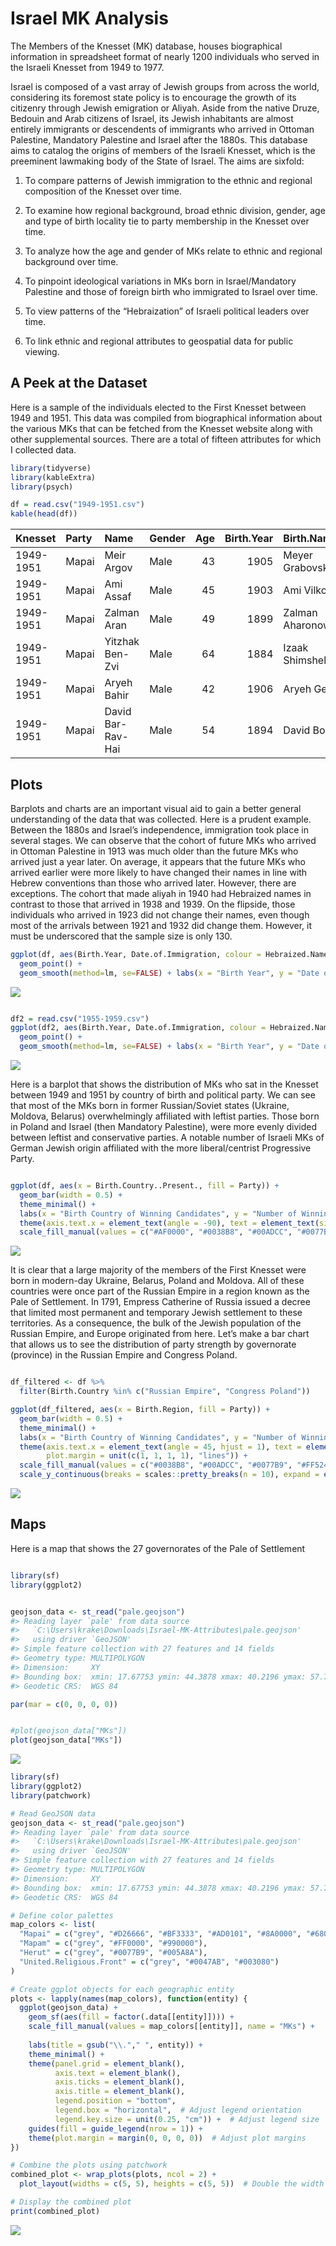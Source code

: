 Israel MK Analysis
================

The Members of the Knesset (MK) database, houses biographical
information in spreadsheet format of nearly 1200 individuals who served
in the Israeli Knesset from 1949 to 1977.

Israel is composed of a vast array of Jewish groups from across the
world, considering its foremost state policy is to encourage the growth
of its citizenry through Jewish emigration or Aliyah. Aside from the
native Druze, Bedouin and Arab citizens of Israel, its Jewish
inhabitants are almost entirely immigrants or descendents of immigrants
who arrived in Ottoman Palestine, Mandatory Palestine and Israel after
the 1880s. This database aims to catalog the origins of members of the
Israeli Knesset, which is the preeminent lawmaking body of the State of
Israel. The aims are sixfold:

1)  To compare patterns of Jewish immigration to the ethnic and regional
    composition of the Knesset over time.

2)  To examine how regional background, broad ethnic division, gender,
    age and type of birth locality tie to party membership in the
    Knesset over time.

3)  To analyze how the age and gender of MKs relate to ethnic and
    regional background over time.

4)  To pinpoint ideological variations in MKs born in Israel/Mandatory
    Palestine and those of foreign birth who immigrated to Israel over
    time.

5)  To view patterns of the “Hebraization” of Israeli political leaders
    over time.

6)  To link ethnic and regional attributes to geospatial data for public
    viewing.

## A Peek at the Dataset

Here is a sample of the individuals elected to the First Knesset between
1949 and 1951. This data was compiled from biographical information
about the various MKs that can be fetched from the Knesset website along
with other supplemental sources. There are a total of fifteen attributes
for which I collected data.

``` r
library(tidyverse)
library(kableExtra)
library(psych)

df = read.csv("1949-1951.csv")
kable(head(df))
```

| Knesset   | Party | Name              | Gender | Age | Birth.Year | Birth.Name          | Hebraized.Name. | Birthplace | Type.of.Birth.Locality | Birth.Region               | Birth.Country  | Birth.Country..Present. | Date.of.Immigration | Community | Notes |
|:----------|:------|:------------------|:-------|----:|-----------:|:--------------------|:----------------|:-----------|:-----------------------|:---------------------------|:---------------|:------------------------|:--------------------|:----------|:------|
| 1949-1951 | Mapai | Meir Argov        | Male   |  43 |       1905 | Meyer Grabovsky     | 1               | Rîbnița    | Town                   | Podolsk Governorate        | Russian Empire | Moldova                 | 1927                | Ashkenazi |       |
| 1949-1951 | Mapai | Ami Assaf         | Male   |  45 |       1903 | Ami Vilkomitz       | 1               | Rosh Pinna | Rural Community        | Beirut Vilayet             | Ottoman Empire | Israel                  | \-                  | Ashkenazi |       |
| 1949-1951 | Mapai | Zalman Aran       | Male   |  49 |       1899 | Zalman Aharonowitz  | 1               | Yuzovka    | City                   | Yekaterinoslav Governorate | Russian Empire | Ukraine                 | 1926                | Ashkenazi |       |
| 1949-1951 | Mapai | Yitzhak Ben-Zvi   | Male   |  64 |       1884 | Izaak Shimshelevich | 1               | Poltava    | City                   | Poltava Governorate        | Russian Empire | Russia                  | 1907                | Ashkenazi |       |
| 1949-1951 | Mapai | Aryeh Bahir       | Male   |  42 |       1906 | Aryeh Geller        | 1               | Odessa     | City                   | Kherson Governorate        | Russian Empire | Ukraine                 | 1924                | Ashkenazi |       |
| 1949-1951 | Mapai | David Bar-Rav-Hai | Male   |  54 |       1894 | David Borovoi       | 1               | Nizhyn     | Town                   | Chernigov Governorate      | Russian Empire | Ukraine                 | 1924                | Ashkenazi |       |

## Plots

Barplots and charts are an important visual aid to gain a better general
understanding of the data that was collected. Here is a prudent example.
Between the 1880s and Israel’s independence, immigration took place in
several stages. We can observe that the cohort of future MKs who arrived
in Ottoman Palestine in 1913 was much older than the future MKs who
arrived just a year later. On average, it appears that the future MKs
who arrived earlier were more likely to have changed their names in line
with Hebrew conventions than those who arrived later. However, there are
exceptions. The cohort that made aliyah in 1940 had Hebraized names in
contrast to those that arrived in 1938 and 1939. On the flipside, those
individuals who arrived in 1923 did not change their names, even though
most of the arrivals between 1921 and 1932 did change them. However, it
must be underscored that the sample size is only 130.

``` r
ggplot(df, aes(Birth.Year, Date.of.Immigration, colour = Hebraized.Name.)) + 
  geom_point() +  
  geom_smooth(method=lm, se=FALSE) + labs(x = "Birth Year", y = "Date of Immigration", color = "Hebraized Name")
```

![](README_files/figure-gfm/unnamed-chunk-2-1.png)<!-- -->

``` r

df2 = read.csv("1955-1959.csv")
ggplot(df2, aes(Birth.Year, Date.of.Immigration, colour = Hebraized.Name.)) +
  geom_point() +  
  geom_smooth(method=lm, se=FALSE) + labs(x = "Birth Year", y = "Date of Immigration", color = "Hebraized Name")
```

![](README_files/figure-gfm/unnamed-chunk-3-1.png)<!-- -->

Here is a barplot that shows the distribution of MKs who sat in the
Knesset between 1949 and 1951 by country of birth and political party.
We can see that most of the MKs born in former Russian/Soviet states
(Ukraine, Moldova, Belarus) overwhelmingly affiliated with leftist
parties. Those born in Poland and Israel (then Mandatory Palestine),
were more evenly divided between leftist and conservative parties. A
notable number of Israeli MKs of German Jewish origin affiliated with
the more liberal/centrist Progressive Party.

``` r

ggplot(df, aes(x = Birth.Country..Present., fill = Party)) + 
  geom_bar(width = 0.5) + 
  theme_minimal() + 
  labs(x = "Birth Country of Winning Candidates", y = "Number of Winning Candidates", fill = "Party") + 
  theme(axis.text.x = element_text(angle = -90), text = element_text(size = 11)) +  
  scale_fill_manual(values = c("#AF0000", "#0038B8", "#00ADCC", "#0077B9", "#FF524D", "#AD0101", "#FF0000", "#FFC800", "#0047AB", "#172d81", "#cd1b68", "#89C5C6"))
```

![](README_files/figure-gfm/unnamed-chunk-4-1.png)<!-- -->

It is clear that a large majority of the members of the First Knesset
were born in modern-day Ukraine, Belarus, Poland and Moldova. All of
these countries were once part of the Russian Empire in a region known
as the Pale of Settlement. In 1791, Empress Catherine of Russia issued a
decree that limited most permanent and temporary Jewish settlement to
these territories. As a consequence, the bulk of the Jewish population
of the Russian Empire, and Europe originated from here. Let’s make a bar
chart that allows us to see the distribution of party strength by
governorate (province) in the Russian Empire and Congress Poland.

``` r

df_filtered <- df %>%
  filter(Birth.Country %in% c("Russian Empire", "Congress Poland"))

ggplot(df_filtered, aes(x = Birth.Region, fill = Party)) + 
  geom_bar(width = 0.5) + 
  theme_minimal() + 
  labs(x = "Birth Country of Winning Candidates", y = "Number of Winning Candidates", fill = "Party") + 
  theme(axis.text.x = element_text(angle = 45, hjust = 1), text = element_text(size = 7), 
        plot.margin = unit(c(1, 1, 1, 1), "lines")) +  
  scale_fill_manual(values = c("#0038B8", "#00ADCC", "#0077B9", "#FF524D", "#AD0101", "#FF0000", "#FFC800", "#0047AB", "#cd1b68")) + 
  scale_y_continuous(breaks = scales::pretty_breaks(n = 10), expand = expansion(mult = c(0, 0.05)))
```

![](README_files/figure-gfm/unnamed-chunk-5-1.png)<!-- -->

## Maps

Here is a map that shows the 27 governorates of the Pale of Settlement

``` r

library(sf)
library(ggplot2)


geojson_data <- st_read("pale.geojson")
#> Reading layer `pale' from data source 
#>   `C:\Users\krake\Downloads\Israel-MK-Attributes\pale.geojson' 
#>   using driver `GeoJSON'
#> Simple feature collection with 27 features and 14 fields
#> Geometry type: MULTIPOLYGON
#> Dimension:     XY
#> Bounding box:  xmin: 17.67753 ymin: 44.3878 xmax: 40.2196 ymax: 57.75878
#> Geodetic CRS:  WGS 84

par(mar = c(0, 0, 0, 0))  


#plot(geojson_data["MKs"])
plot(geojson_data["MKs"])
```

![](README_files/figure-gfm/unnamed-chunk-6-1.png)<!-- -->

``` r
library(sf)
library(ggplot2)
library(patchwork)

# Read GeoJSON data
geojson_data <- st_read("pale.geojson")
#> Reading layer `pale' from data source 
#>   `C:\Users\krake\Downloads\Israel-MK-Attributes\pale.geojson' 
#>   using driver `GeoJSON'
#> Simple feature collection with 27 features and 14 fields
#> Geometry type: MULTIPOLYGON
#> Dimension:     XY
#> Bounding box:  xmin: 17.67753 ymin: 44.3878 xmax: 40.2196 ymax: 57.75878
#> Geodetic CRS:  WGS 84

# Define color palettes
map_colors <- list(
  "Mapai" = c("grey", "#D26666", "#BF3333", "#AD0101", "#8A0000", "#680000", "#450000"),
  "Mapam" = c("grey", "#FF0000", "#990000"),
  "Herut" = c("grey", "#0077B9", "#005A8A"),
  "United.Religious.Front" = c("grey", "#0047AB", "#003080")
)

# Create ggplot objects for each geographic entity
plots <- lapply(names(map_colors), function(entity) {
  ggplot(geojson_data) +
    geom_sf(aes(fill = factor(.data[[entity]]))) +
    scale_fill_manual(values = map_colors[[entity]], name = "MKs") +
    
    labs(title = gsub("\\."," ", entity)) +
    theme_minimal() +
    theme(panel.grid = element_blank(),
          axis.text = element_blank(),
          axis.ticks = element_blank(),
          axis.title = element_blank(),
          legend.position = "bottom",
          legend.box = "horizontal",  # Adjust legend orientation
          legend.key.size = unit(0.25, "cm")) +  # Adjust legend size
    guides(fill = guide_legend(nrow = 1)) +
    theme(plot.margin = margin(0, 0, 0, 0))  # Adjust plot margins
})

# Combine the plots using patchwork
combined_plot <- wrap_plots(plots, ncol = 2) + 
  plot_layout(widths = c(5, 5), heights = c(5, 5))  # Double the width and height of each plot

# Display the combined plot
print(combined_plot)
```

![](README_files/figure-gfm/unnamed-chunk-7-1.png)<!-- -->
